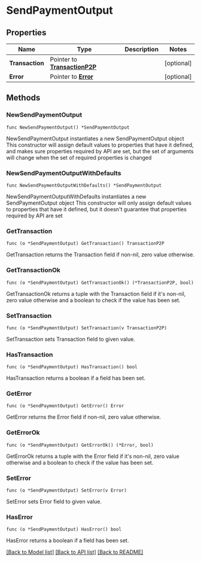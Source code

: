 # SendPaymentOutput

## Properties

Name | Type | Description | Notes
------------ | ------------- | ------------- | -------------
**Transaction** | Pointer to [**TransactionP2P**](TransactionP2P.md) |  | [optional] 
**Error** | Pointer to [**Error**](Error.md) |  | [optional] 

## Methods

### NewSendPaymentOutput

`func NewSendPaymentOutput() *SendPaymentOutput`

NewSendPaymentOutput instantiates a new SendPaymentOutput object
This constructor will assign default values to properties that have it defined,
and makes sure properties required by API are set, but the set of arguments
will change when the set of required properties is changed

### NewSendPaymentOutputWithDefaults

`func NewSendPaymentOutputWithDefaults() *SendPaymentOutput`

NewSendPaymentOutputWithDefaults instantiates a new SendPaymentOutput object
This constructor will only assign default values to properties that have it defined,
but it doesn't guarantee that properties required by API are set

### GetTransaction

`func (o *SendPaymentOutput) GetTransaction() TransactionP2P`

GetTransaction returns the Transaction field if non-nil, zero value otherwise.

### GetTransactionOk

`func (o *SendPaymentOutput) GetTransactionOk() (*TransactionP2P, bool)`

GetTransactionOk returns a tuple with the Transaction field if it's non-nil, zero value otherwise
and a boolean to check if the value has been set.

### SetTransaction

`func (o *SendPaymentOutput) SetTransaction(v TransactionP2P)`

SetTransaction sets Transaction field to given value.

### HasTransaction

`func (o *SendPaymentOutput) HasTransaction() bool`

HasTransaction returns a boolean if a field has been set.

### GetError

`func (o *SendPaymentOutput) GetError() Error`

GetError returns the Error field if non-nil, zero value otherwise.

### GetErrorOk

`func (o *SendPaymentOutput) GetErrorOk() (*Error, bool)`

GetErrorOk returns a tuple with the Error field if it's non-nil, zero value otherwise
and a boolean to check if the value has been set.

### SetError

`func (o *SendPaymentOutput) SetError(v Error)`

SetError sets Error field to given value.

### HasError

`func (o *SendPaymentOutput) HasError() bool`

HasError returns a boolean if a field has been set.


[[Back to Model list]](../README.md#documentation-for-models) [[Back to API list]](../README.md#documentation-for-api-endpoints) [[Back to README]](../README.md)


